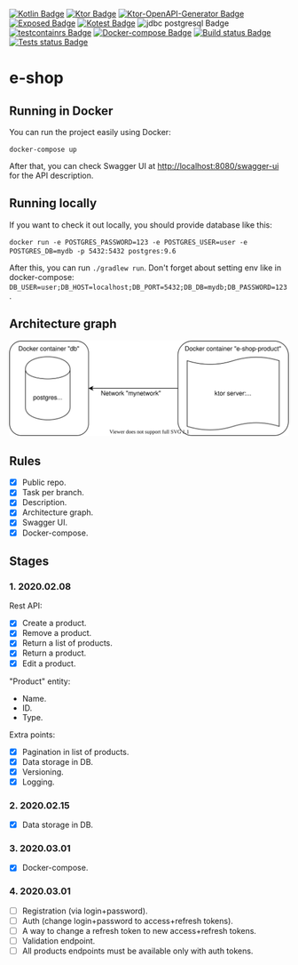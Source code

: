 [![Kotlin Badge](https://img.shields.io/badge/kotlin-1.3.71-green.svg)](https://kotlinlang.org/)
[![Ktor Badge](https://img.shields.io/badge/ktor-1.3.2-green.svg)](https://ktor.io/)
[![Ktor-OpenAPI-Generator Badge](https://img.shields.io/badge/ktor--openapi--generator-be025c92-green.svg)](https://github.com/papsign/Ktor-OpenAPI-Generator)
[![Exposed Badge](https://img.shields.io/badge/Exposed-0.22.1-green.svg)](https://github.com/papsign/Ktor-OpenAPI-Generator)
[![Kotest Badge](https://img.shields.io/badge/kotest-4.0.2-green.svg)](https://github.com/kotest/kotest)
![jdbc postgresql Badge](https://img.shields.io/badge/jdbc-postgresql-darkblue.svg)
[![testcontainrs Badge](https://img.shields.io/badge/testcontainers-1.13.0-blue.svg)](https://www.testcontainers.org/)
[![Docker-compose Badge](https://img.shields.io/badge/docker-compose-blue.svg)](https://docs.docker.com/compose/)
[![Build status Badge](https://github.com/SerVB/e-shop/workflows/Build/badge.svg)](https://github.com/SerVB/e-shop/actions)
[![Tests status Badge](https://github.com/SerVB/e-shop/workflows/Tests/badge.svg)](https://github.com/SerVB/e-shop/actions)
# e-shop
## Running in Docker
You can run the project easily using Docker:
```shell script
docker-compose up
```

After that, you can check Swagger UI at <http://localhost:8080/swagger-ui> for the API description.

## Running locally
If you want to check it out locally, you should provide database like this:
```shell script
docker run -e POSTGRES_PASSWORD=123 -e POSTGRES_USER=user -e POSTGRES_DB=mydb -p 5432:5432 postgres:9.6
```

After this, you can run `./gradlew run`. Don't forget about setting env like in docker-compose: `DB_USER=user;DB_HOST=localhost;DB_PORT=5432;DB_DB=mydb;DB_PASSWORD=123`.

## Architecture graph
![Architecture graph](docs/e-shop-architecture-graph.svg)

## Rules
- [x] Public repo.
- [x] Task per branch.
- [x] Description.
- [x] Architecture graph.
- [x] Swagger UI.
- [x] Docker-compose.

## Stages
### 1. 2020.02.08
Rest API:
- [x] Create a product.
- [x] Remove a product.
- [x] Return a list of products.
- [x] Return a product.
- [x] Edit a product.

"Product" entity:
* Name.
* ID.
* Type.

Extra points:
- [x] Pagination in list of products.
- [x] Data storage in DB.
- [x] Versioning.
- [x] Logging.

### 2. 2020.02.15
- [x] Data storage in DB.

### 3. 2020.03.01
- [x] Docker-compose.

### 4. 2020.03.01
- [ ] Registration (via login+password).
- [ ] Auth (change login+password to access+refresh tokens).
- [ ] A way to change a refresh token to new access+refresh tokens.
- [ ] Validation endpoint.
- [ ] All products endpoints must be available only with auth tokens.

